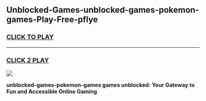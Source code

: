 
## Unblocked-Games-unblocked-games-pokemon-games-Play-Free-pflye
<h3>
<a href="https://premium76.site?title=unblocked-games-pokemon-games&ref=12A">CLICK TO PLAY</a></h3>
<hr>

<h3>
<a href="https://premium76.site?title=unblocked-games-pokemon-games&ref=12A">CLICK 2 PLAY</a>
  
</h3>

<a href="https://premium76.site?title=unblocked-games-pokemon-games&ref=12A"><img src="https://clearcache.store/games.png"></a>


**unblocked-games-pokemon-games games unblocked: Your Gateway to Fun and Accessible Online Gaming**
